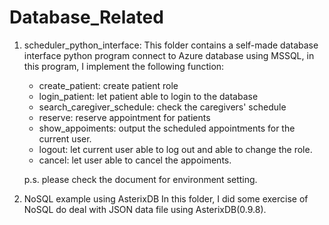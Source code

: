 # Database_Related

1. scheduler_python_interface:
    This folder contains a self-made database interface python program connect to Azure database using MSSQL, in this program, I implement the following function:

    * create_patient: create patient role
    * login_patient: let patient able to login to the database
    * search_caregiver_schedule: check the caregivers' schedule
    * reserve: reserve appointment for patients
    * show_appoiments: output the scheduled appointments for the current user.
    * logout: let current user able to log out and able to change the role.
    * cancel: let user able to cancel the appoiments.
    
    p.s. please check the document for environment setting.
2. NoSQL example using AsterixDB
    In this folder, I did some exercise of NoSQL do deal with JSON data file using AsterixDB(0.9.8).
